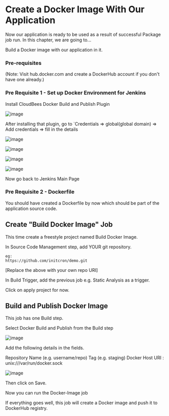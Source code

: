 # Create a Docker Image With Our Application
Now our application is ready to be used as a result of successful Package job run. In this chapter, we are going to...

Build a Docker image with our application in it.

### Pre-requisites
(Note: Visit hub.docker.com and create a DockerHub account if you don't have one already.)

### Pre Requisite 1 - Set up Docker Environment for Jenkins
Install CloudBees Docker Build and Publish Plugin

![image](https://github.com/haneefmohamed/DevOps-Projects/assets/159698808/4699d75b-76bd-45d0-8fd6-29ecbd3aa03c)

After installing that plugin, go to `Credentials => global(global domain) => Add credentials => fill in the details

![image](https://github.com/haneefmohamed/DevOps-Projects/assets/159698808/450a5bba-4490-4e8c-89bf-9da857cbd837)

![image](https://github.com/haneefmohamed/DevOps-Projects/assets/159698808/338e2c1a-6378-42c0-ad02-78f411ae8cfb)

![image](https://github.com/haneefmohamed/DevOps-Projects/assets/159698808/6c6b158e-7f10-41ac-b29c-0bf7306bec5e)

![image](https://github.com/haneefmohamed/DevOps-Projects/assets/159698808/698b3b21-6380-402d-9b68-321d4ecba8ba)

Now go back to Jenkins Main Page
### Pre Requisite 2 - Dockerfile
You should have created a Dockerfile by now which should be part of the application source code.

## Create "Build Docker Image" Job
This time create a freestyle project named Build Docker Image.

In Source Code Management step, add YOUR git repository.
```
eg:
https://github.com/initcron/demo.git
```
[Replace the above with your own repo URI]

In Build Trigger, add the previous job e.g. Static Analysis as a trigger.

Click on apply project for now.

## Build and Publish Docker Image
This job has one Build step.

Select Docker Build and Publish from the Build step

![image](https://github.com/haneefmohamed/DevOps-Projects/assets/159698808/728b0393-4ce9-4dea-a426-25ab7f98ddf2)

Add the following details in the fields.

Repository Name (e.g. username/repo)
Tag (e.g. staging)
Docker Host URI : unix:///var/run/docker.sock

![image](https://github.com/haneefmohamed/DevOps-Projects/assets/159698808/74d387ca-ad86-4fb2-970b-aed1a5eef519)

Then click on Save.

Now you can run the Docker-Image job

If everything goes well, this job will create a Docker image and push it to DockerHub registry.

